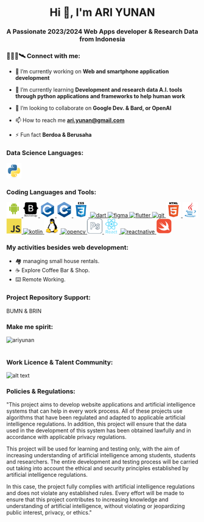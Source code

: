 <h1 align="center">Hi 👋, I'm ARI YUNAN</h1>
<h3 align="center">A Passionate 2023/2024 Web Apps developer & Research Data from Indonesia</h3>

<h3 align="left">👨🏻‍🚀🛰️ Connect with me:</h3>

- 🔭 I’m currently working on **Web and smartphone application development**

- 🌱 I’m currently learning **Development and research data A.I. tools through python applications and frameworks to help human work**

- 🚀 I’m looking to collaborate on **Google Dev. & Bard, or OpenAI**

- 📫 How to reach me **ari.yunan@gmail.com**

- ⚡ Fun fact **Berdoa & Berusaha**


<p align="left">
</p>

<h3 align="left">Data Science Languages:</h3>
<p align="left"> 
<a href="https://www.python.org" target="_blank" rel="noreferrer"> <img src="https://raw.githubusercontent.com/devicons/devicon/master/icons/python/python-original.svg" alt="python" width="40" height="40"/> </a>



<h3 align="left">Coding Languages and Tools:</h3>
<p align="left"> 
<a href="https://developer.android.com" target="_blank" rel="noreferrer"> <img src="https://raw.githubusercontent.com/devicons/devicon/master/icons/android/android-original-wordmark.svg" alt="android" width="40" height="40"/> </a> <a href="https://getbootstrap.com" target="_blank" rel="noreferrer"> <img src="https://raw.githubusercontent.com/devicons/devicon/master/icons/bootstrap/bootstrap-plain-wordmark.svg" alt="bootstrap" width="40" height="40"/> </a> <a href="https://www.cprogramming.com/" target="_blank" rel="noreferrer"> <img src="https://raw.githubusercontent.com/devicons/devicon/master/icons/c/c-original.svg" alt="c" width="40" height="40"/> </a> <a href="https://www.w3schools.com/cpp/" target="_blank" rel="noreferrer"> <img src="https://raw.githubusercontent.com/devicons/devicon/master/icons/cplusplus/cplusplus-original.svg" alt="cplusplus" width="40" height="40"/> </a> <a href="https://www.w3schools.com/css/" target="_blank" rel="noreferrer"> <img src="https://raw.githubusercontent.com/devicons/devicon/master/icons/css3/css3-original-wordmark.svg" alt="css3" width="40" height="40"/> </a> <a href="https://dart.dev" target="_blank" rel="noreferrer"> <img src="https://www.vectorlogo.zone/logos/dartlang/dartlang-icon.svg" alt="dart" width="40" height="40"/> </a> <a href="https://www.figma.com/" target="_blank" rel="noreferrer"> <img src="https://www.vectorlogo.zone/logos/figma/figma-icon.svg" alt="figma" width="40" height="40"/> </a> <a href="https://flutter.dev" target="_blank" rel="noreferrer"> <img src="https://www.vectorlogo.zone/logos/flutterio/flutterio-icon.svg" alt="flutter" width="40" height="40"/> </a> <a href="https://git-scm.com/" target="_blank" rel="noreferrer"> <img src="https://www.vectorlogo.zone/logos/git-scm/git-scm-icon.svg" alt="git" width="40" height="40"/> </a> <a href="https://www.w3.org/html/" target="_blank" rel="noreferrer"> <img src="https://raw.githubusercontent.com/devicons/devicon/master/icons/html5/html5-original-wordmark.svg" alt="html5" width="40" height="40"/> </a> <a href="https://www.java.com" target="_blank" rel="noreferrer"> <img src="https://raw.githubusercontent.com/devicons/devicon/master/icons/java/java-original.svg" alt="java" width="40" height="40"/> </a> <a href="https://developer.mozilla.org/en-US/docs/Web/JavaScript" target="_blank" rel="noreferrer"> <img src="https://raw.githubusercontent.com/devicons/devicon/master/icons/javascript/javascript-original.svg" alt="javascript" width="40" height="40"/> </a> <a href="https://kotlinlang.org" target="_blank" rel="noreferrer"> <img src="https://www.vectorlogo.zone/logos/kotlinlang/kotlinlang-icon.svg" alt="kotlin" width="40" height="40"/> </a> <a href="https://www.linux.org/" target="_blank" rel="noreferrer"> <img src="https://raw.githubusercontent.com/devicons/devicon/master/icons/linux/linux-original.svg" alt="linux" width="40" height="40"/> </a> <a href="https://opencv.org/" target="_blank" rel="noreferrer"> <img src="https://www.vectorlogo.zone/logos/opencv/opencv-icon.svg" alt="opencv" width="40" height="40"/> </a> <a href="https://www.photoshop.com/en" target="_blank" rel="noreferrer"> <img src="https://raw.githubusercontent.com/devicons/devicon/master/icons/photoshop/photoshop-line.svg" alt="photoshop" width="40" height="40"/> </a> <a href="https://reactjs.org/" target="_blank" rel="noreferrer"> <img src="https://raw.githubusercontent.com/devicons/devicon/master/icons/react/react-original-wordmark.svg" alt="react" width="40" height="40"/> </a> <a href="https://reactnative.dev/" target="_blank" rel="noreferrer"> <img src="https://reactnative.dev/img/header_logo.svg" alt="reactnative" width="40" height="40"/> </a> <a href="https://developer.apple.com/swift/" target="_blank" rel="noreferrer"> <img src="https://raw.githubusercontent.com/devicons/devicon/master/icons/swift/swift-original.svg" alt="swift" width="40" height="40"/> </a> </p>

<h3 align="left">My activities besides web development:</h3>

- 🏘️ managing small house rentals.
- ☕ Explore Coffee Bar & Shop.
- ⌨️ Remote Working.

<h3 align="left">Project Repository Support:</h3>

BUMN & BRIN

<h3 align="left">Make me spirit:</h3>
<p><a href="https://www.buymeacoffee.com/ariyunan"> <img align="left" src="https://cdn.buymeacoffee.com/buttons/v2/default-yellow.png" height="50" width="210" alt="ariyunan" /></a></p><br><br>

<h3 align="left">Work Licence & Talent Community:</h3>

![alt text](https://i.postimg.cc/j5gFBtGw/Beauty-Plus-20230907154427057-save.jpg?raw=true)

<h3 align="left">Policies & Regulations:</h3>

"This project aims to develop website applications and artificial intelligence systems that can help in every work process. All of these projects use algorithms that have been regulated and adapted to applicable artificial intelligence regulations. In addition, this project will ensure that the data used in the development of this system has been obtained lawfully and in accordance with applicable privacy regulations.

This project will be used for learning and testing only, with the aim of increasing understanding of artificial intelligence among students, students and researchers. The entire development and testing process will be carried out taking into account the ethical and security principles established by artificial intelligence regulations.

In this case, the project fully complies with artificial intelligence regulations and does not violate any established rules. Every effort will be made to ensure that this project contributes to increasing knowledge and understanding of artificial intelligence, without violating or jeopardizing public interest, privacy, or ethics."
